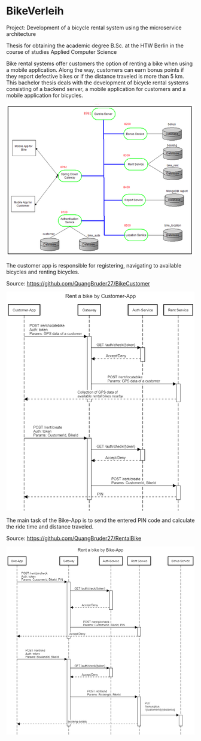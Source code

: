 # BikeVerleih
Project: Development of a bicycle rental system using the microservice architecture

Thesis for obtaining the academic degree B.Sc. at the HTW Berlin in the course of studies Applied Computer Science

Bike rental systems offer customers the option of renting a bike when using a mobile application. Along the way, customers can earn bonus points if they report defective
bikes or if the distance traveled is more than 5 km. This bachelor thesis deals with the development of bicycle rental systems consisting of a backend server, a mobile
application for customers and a mobile application for bicycles.

<img src="img/BackendServer.png" width="700">


The customer app is responsible for registering, navigating to available bicycles and renting bicycles.

Source: https://github.com/QuangBruder27/BikeCustomer

<img src="img/customer_App.png" width="600">



The main task of the Bike-App is to send the entered PIN code and calculate the ride time and distance traveled.

Source: https://github.com/QuangBruder27/RentalBike

<img src="img/bike_App.png" width="600">

